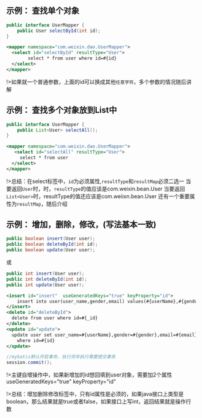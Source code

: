 ## 示例： 查找单个对象

```java
public interface UserMapper {
	public User selectById(int id);
}
```
```xml
<mapper namespace="com.weixin.dao.UserMapper">
  <select id="selectById" resultType="User">
  		select * from user where id=#{id}
  </select>   
</mapper>  
```

!>如果就一个普通参数，上面的id可以换成其他`任意字符`，多个参数的情况随后讲解

## 示例： 查找多个对象放到List中

```java
public interface UserMapper {
	public List<User> selectAll();
}
```
```xml
<mapper namespace="com.weixin.dao.UserMapper">
   <select id="selectAll" resultType="User">
  	 select * from user
  </select>  
</mapper> 
```

!>总结：在select标签中，`id`为必须属性,`resultType`和`resultMap`必须二选一
当要返回`User`时，时，`resultType`的值应该是com.weixin.bean.User 当要返回`List<User>`时，resultType的值还应该是com.weiixn.bean.User
还有一个重要属性为`resultMap`，随后介绍


## 示例： 增加，删除，修改，(写法基本一致)

```java
public boolean insert(User user);
public boolean deleteById(int id);
public boolean update(User user);
```
或
```java
public int insert(User user);
public int deleteById(int id);
public int update(User user);
```

```xml
<insert id="insert"  useGeneratedKeys="true" keyProperty="id">
	insert into user(user_name,gender,email) values(#{userName},#{gender},#{email})
</insert>
<delete id="deleteById">
  delete from user where id=#{_id}
</delete>
<update id="update">
  update user set user_name=#{userName},gender=#{gender},email=#{email} 
    where id=#{id}
</update>
```
```java
//mybatis默认开启事务，执行完毕执行需要提交事务
session.commit();
```

!>主键自增操作中，如果新增加的id想回填到user对象，需要加2个属性   useGeneratedKeys="true" keyProperty="id"

!>总结：增加删除修改标签中，只有id属性是必须的，如果java接口上类型是boolean，那么结果就是true或者false，如果接口上写int，返回结果就是操作行数